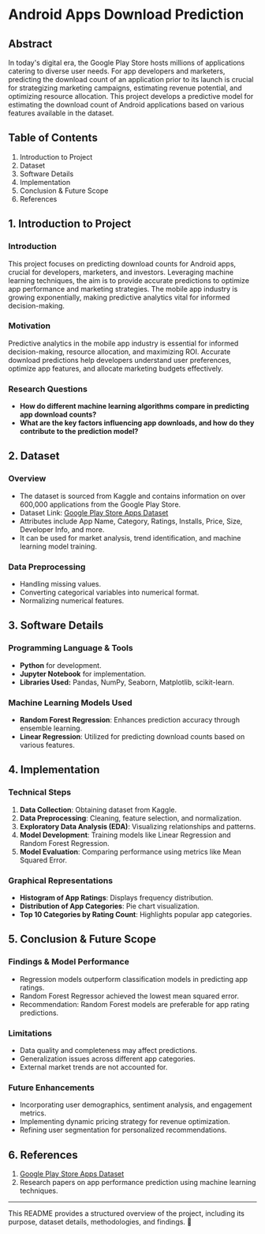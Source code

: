 # Android Apps Download Prediction

## Abstract
In today's digital era, the Google Play Store hosts millions of applications catering to diverse user needs. For app developers and marketers, predicting the download count of an application prior to its launch is crucial for strategizing marketing campaigns, estimating revenue potential, and optimizing resource allocation. This project develops a predictive model for estimating the download count of Android applications based on various features available in the dataset.

## Table of Contents
1. Introduction to Project  
2. Dataset  
3. Software Details  
4. Implementation  
5. Conclusion & Future Scope  
6. References  

## 1. Introduction to Project
### **Introduction**
This project focuses on predicting download counts for Android apps, crucial for developers, marketers, and investors. Leveraging machine learning techniques, the aim is to provide accurate predictions to optimize app performance and marketing strategies. The mobile app industry is growing exponentially, making predictive analytics vital for informed decision-making.

### **Motivation**
Predictive analytics in the mobile app industry is essential for informed decision-making, resource allocation, and maximizing ROI. Accurate download predictions help developers understand user preferences, optimize app features, and allocate marketing budgets effectively.

### **Research Questions**
- **How do different machine learning algorithms compare in predicting app download counts?**
- **What are the key factors influencing app downloads, and how do they contribute to the prediction model?**

## 2. Dataset
### **Overview**
- The dataset is sourced from Kaggle and contains information on over 600,000 applications from the Google Play Store.
- Dataset Link: [Google Play Store Apps Dataset](https://www.kaggle.com/datasets/gauthamp10/google-playstore-apps)
- Attributes include App Name, Category, Ratings, Installs, Price, Size, Developer Info, and more.
- It can be used for market analysis, trend identification, and machine learning model training.

### **Data Preprocessing**
- Handling missing values.
- Converting categorical variables into numerical format.
- Normalizing numerical features.

## 3. Software Details
### **Programming Language & Tools**
- **Python** for development.
- **Jupyter Notebook** for implementation.
- **Libraries Used:** Pandas, NumPy, Seaborn, Matplotlib, scikit-learn.

### **Machine Learning Models Used**
- **Random Forest Regression**: Enhances prediction accuracy through ensemble learning.
- **Linear Regression**: Utilized for predicting download counts based on various features.

## 4. Implementation
### **Technical Steps**
1. **Data Collection**: Obtaining dataset from Kaggle.
2. **Data Preprocessing**: Cleaning, feature selection, and normalization.
3. **Exploratory Data Analysis (EDA)**: Visualizing relationships and patterns.
4. **Model Development**: Training models like Linear Regression and Random Forest Regression.
5. **Model Evaluation**: Comparing performance using metrics like Mean Squared Error.

### **Graphical Representations**
- **Histogram of App Ratings**: Displays frequency distribution.
- **Distribution of App Categories**: Pie chart visualization.
- **Top 10 Categories by Rating Count**: Highlights popular app categories.

## 5. Conclusion & Future Scope
### **Findings & Model Performance**
- Regression models outperform classification models in predicting app ratings.
- Random Forest Regressor achieved the lowest mean squared error.
- Recommendation: Random Forest models are preferable for app rating predictions.

### **Limitations**
- Data quality and completeness may affect predictions.
- Generalization issues across different app categories.
- External market trends are not accounted for.

### **Future Enhancements**
- Incorporating user demographics, sentiment analysis, and engagement metrics.
- Implementing dynamic pricing strategy for revenue optimization.
- Refining user segmentation for personalized recommendations.

## 6. References
1. [Google Play Store Apps Dataset](https://www.kaggle.com/datasets/gauthamp10/google-playstore-apps)
2. Research papers on app performance prediction using machine learning techniques.

---
This README provides a structured overview of the project, including its purpose, dataset details, methodologies, and findings. 🚀


